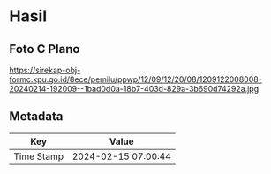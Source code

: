 # Hasil

## Foto C Plano

https://sirekap-obj-formc.kpu.go.id/8ece/pemilu/ppwp/12/09/12/20/08/1209122008008-20240214-192009--1bad0d0a-18b7-403d-829a-3b690d74292a.jpg


## Metadata

| Key        | Value               |
| ---------- | ------------------- |
| Time Stamp | 2024-02-15 07:00:44 |



